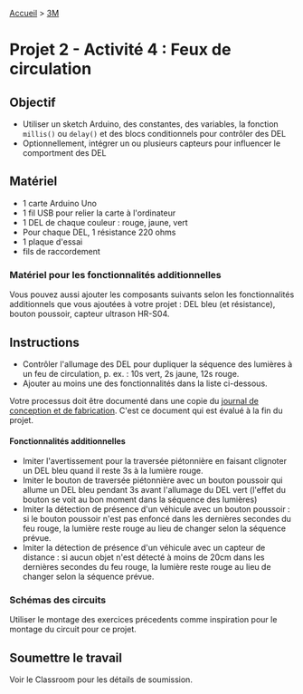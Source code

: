[Accueil](./index.md) > [3M](./accueil3M.md#projet-2--circuits-électroniques-et-programmation)

# Projet 2 - Activité 4 : Feux de circulation

## Objectif

- Utiliser un sketch Arduino, des constantes, des variables, la fonction `millis()` ou `delay()` et des blocs conditionnels pour contrôler des DEL
- Optionnellement, intégrer un ou plusieurs capteurs pour influencer le comportment des DEL

## Matériel

- 1 carte Arduino Uno
- 1 fil USB pour relier la carte à l'ordinateur
- 1 DEL de chaque couleur : rouge, jaune, vert
- Pour chaque DEL, 1 résistance 220 ohms  
- 1 plaque d'essai
- fils de raccordement

### Matériel pour les fonctionnalités additionnelles

Vous pouvez aussi ajouter les composants suivants  selon les fonctionnalités additionnels que vous ajoutées à votre projet : DEL bleu (et résistance), bouton poussoir, capteur ultrason HR-S04.

## Instructions

- Contrôler l'allumage des DEL pour dupliquer la séquence des lumières à un feu de circulation, p. ex. : 10s vert, 2s jaune, 12s rouge.
- Ajouter au moins une des fonctionnalités dans la liste ci-dessous.

Votre processus doit être documenté dans une copie du <a href="https://docs.google.com/document/d/10qXbG6t7gSBiXH1rWh8tamR85JPlqGgy0t4OaY0Sv2M/view" target="_blank">journal de conception et de fabrication</a>. C'est ce document qui est évalué à la fin du projet.

#### Fonctionnalités additionnelles

- Imiter l'avertissement pour la traversée piétonnière en faisant clignoter un DEL bleu quand il reste 3s à la lumière rouge.
- Imiter le bouton de traversée piétonnière avec un bouton poussoir qui allume un DEL bleu pendant 3s avant l'allumage du DEL vert (l'effet du bouton se voit au bon moment dans la séquence des lumières)
- Imiter la détection de présence d'un véhicule avec un bouton poussoir : si le bouton poussoir n'est pas enfoncé dans les dernières secondes du feu rouge, la lumière reste rouge au lieu de changer selon la séquence prévue.
- Imiter la détection de présence d'un véhicule avec un capteur de distance : si aucun objet n'est détecté à moins de 20cm dans les dernières secondes du feu rouge, la lumière reste rouge au lieu de changer selon la séquence prévue.

### Schémas des circuits

Utiliser le montage des exercices précedents comme inspiration pour le montage du circuit pour ce projet.


## Soumettre le travail

Voir le Classroom pour les détails de soumission.
